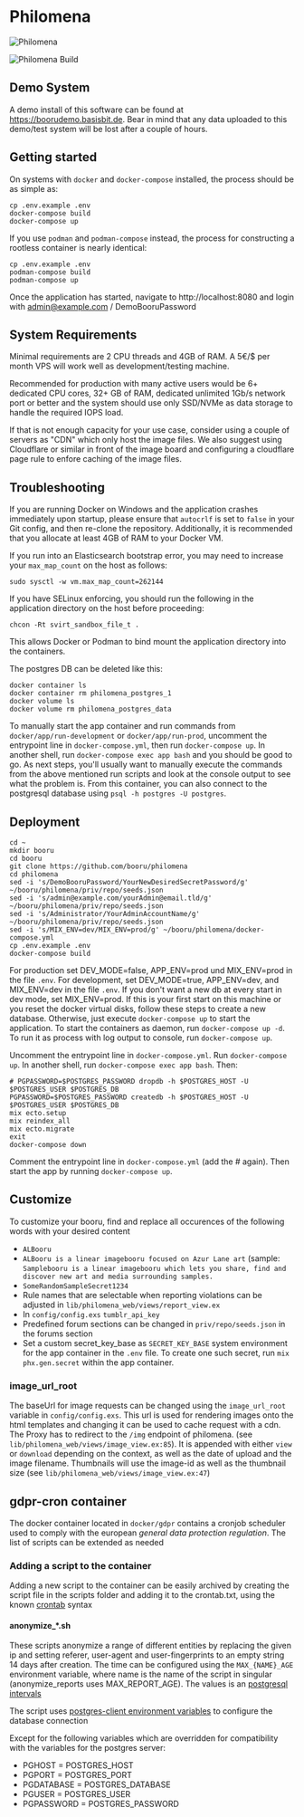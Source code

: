# Philomena
![Philomena](/assets/static/images/phoenix.svg)

![Philomena Build](https://github.com/booru/philomena/workflows/Philomena%20Build/badge.svg)

## Demo System
A demo install of this software can be found at <https://boorudemo.basisbit.de>. Bear in mind that any data uploaded to this demo/test system will be lost after a couple of hours.

## Getting started
On systems with `docker` and `docker-compose` installed, the process should be as simple as:

```
cp .env.example .env
docker-compose build
docker-compose up
```

If you use `podman` and `podman-compose` instead, the process for constructing a rootless container is nearly identical:

```
cp .env.example .env
podman-compose build
podman-compose up
```

Once the application has started, navigate to http://localhost:8080 and login with admin@example.com / DemoBooruPassword

## System Requirements

Minimal requirements are 2 CPU threads and 4GB of RAM. A 5€/$ per month VPS will work well as development/testing machine.

Recommended for production with many active users would be 6+ dedicated CPU cores, 32+ GB of RAM, dedicated unlimited 1Gb/s network port or better and the system should use only SSD/NVMe as data storage to handle the required IOPS load.

If that is not enough capacity for your use case, consider using a couple of servers as "CDN" which only host the image files. We also suggest using Cloudflare or similar in front of the image board and configuring a cloudflare page rule to enfore caching of the image files.

## Troubleshooting

If you are running Docker on Windows and the application crashes immediately upon startup, please ensure that `autocrlf` is set to `false` in your Git config, and then re-clone the repository. Additionally, it is recommended that you allocate at least 4GB of RAM to your Docker VM.

If you run into an Elasticsearch bootstrap error, you may need to increase your `max_map_count` on the host as follows:
```
sudo sysctl -w vm.max_map_count=262144
```

If you have SELinux enforcing, you should run the following in the application directory on the host before proceeding:
```
chcon -Rt svirt_sandbox_file_t .
```
This allows Docker or Podman to bind mount the application directory into the containers.

The postgres DB can be deleted like this:
```
docker container ls
docker container rm philomena_postgres_1
docker volume ls
docker volume rm philomena_postgres_data
```

To manually start the app container and run commands from `docker/app/run-development` or `docker/app/run-prod`, uncomment the entrypoint line in `docker-compose.yml`, then run `docker-compose up`. In another shell, run `docker-compose exec app bash` and you should be good to go. As next steps, you'll usually want to manually execute the commands from the above mentioned run scripts and look at the console output to see what the problem is. From this container, you can also connect to the postgresql database using `psql -h postgres -U postgres`.

## Deployment
```
cd ~
mkdir booru
cd booru
git clone https://github.com/booru/philomena
cd philomena
sed -i 's/DemoBooruPassword/YourNewDesiredSecretPassword/g' ~/booru/philomena/priv/repo/seeds.json
sed -i 's/admin@example.com/yourAdmin@email.tld/g' ~/booru/philomena/priv/repo/seeds.json
sed -i 's/Administrator/YourAdminAccountName/g' ~/booru/philomena/priv/repo/seeds.json
sed -i 's/MIX_ENV=dev/MIX_ENV=prod/g' ~/booru/philomena/docker-compose.yml
cp .env.example .env
docker-compose build
```
For production set DEV_MODE=false, APP_ENV=prod und MIX_ENV=prod in the file `.env`. For development, set DEV_MODE=true, APP_ENV=dev, and MIX_ENV=dev in the file `.env`. If you don't want a new db at every start in dev mode, set MIX_ENV=prod.
If this is your first start on this machine or you reset the docker virtual disks, follow these steps to create a new database. Otherwise, just execute `docker-compose up` to start the application.
To start the containers as daemon, run `docker-compose up -d`. To run it as process with log output to console, run `docker-compose up`.

Uncomment the entrypoint line in `docker-compose.yml`. Run `docker-compose up`. In another shell, run `docker-compose exec app bash`. Then:
```
# PGPASSWORD=$POSTGRES_PASSWORD dropdb -h $POSTGRES_HOST -U $POSTGRES_USER $POSTGRES_DB
PGPASSWORD=$POSTGRES_PASSWORD createdb -h $POSTGRES_HOST -U $POSTGRES_USER $POSTGRES_DB
mix ecto.setup
mix reindex_all
mix ecto.migrate
exit
docker-compose down
```
Comment the entrypoint line in `docker-compose.yml` (add the # again). Then start the app by running `docker-compose up`.


## Customize
To customize your booru, find and replace all occurences of the following words with your desired content
- `ALBooru`
- `ALBooru is a linear imagebooru focused on Azur Lane art` (sample: `Samplebooru is a linear imagebooru which lets you share, find and discover new art and media surrounding samples.`
- `SomeRandomSampleSecret1234`
- Rule names that are selectable when reporting violations can be adjusted in `lib/philomena_web/views/report_view.ex`
- In `config/config.exs` `tumblr_api_key`
- Predefined forum sections can be changed in `priv/repo/seeds.json` in the forums section
- Set a custom secret_key_base as `SECRET_KEY_BASE` system environment for the app container in the `.env` file. To create one such secret, run `mix phx.gen.secret` within the app container.

### image_url_root
The baseUrl for image requests can be changed using the `image_url_root` variable in `config/config.exs`. This url is used for rendering images onto the html templates and changing it can be used to cache request with a cdn. The Proxy has to redirect to the `/img` endpoint of philomena. (see `lib/philomena_web/views/image_view.ex:85`). It is appended with either `view` or `download` depending on the context, as well as the date of upload and the image filename. Thumbnails will use the image-id as well as the thumbnail size (see `lib/philomena_web/views/image_view.ex:47`)

## gdpr-cron container
The docker container located in ```docker/gdpr``` contains a cronjob scheduler used to comply with the
european _general data protection regulation_. The list of scripts can be extended as needed

### Adding a script to the container
Adding a new script to the container can be easily archived by creating the script file in the scripts folder and
adding it to the crontab.txt, using the known [crontab](http://manpages.ubuntu.com/manpages/cosmic/man5/crontab.5.html) syntax

#### anonymize_*.sh
These scripts anonymize a range of different entities by replacing the given ip and setting referer, user-agent and user-fingerprints to an empty string
14 days after creation. The time can be configured using the ```MAX_{NAME}_AGE``` environment variable, where name is the name of the script in singular (anonymize_reports uses MAX_REPORT_AGE).
The values is an [postgresql intervals](https://www.postgresql.org/docs/12/datatype-datetime.html#DATATYPE-INTERVAL-INPUT)

The script uses [postgres-client environment variables](https://www.postgresql.org/docs/9.3/libpq-envars.html) to configure the database connection

Except for the following variables which are overridden for compatibility with the variables for the postgres server:
- PGHOST = POSTGRES_HOST
- PGPORT = POSTGRES_PORT
- PGDATABASE = POSTGRES_DATABASE
- PGUSER = POSTGRES_USER
- PGPASSWORD = POSTGRES_PASSWORD
